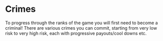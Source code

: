 # Crimes

To progress through the ranks of the game you will first need to become a criminal! There are various crimes you can commit, starting from very low risk to very high risk, each with progressive payouts/cool downs etc.
